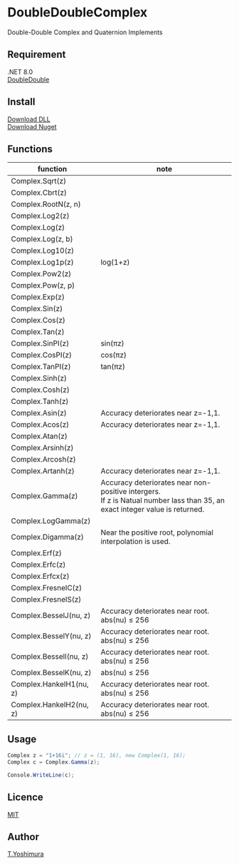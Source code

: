 # DoubleDoubleComplex
 Double-Double Complex and Quaternion Implements

## Requirement
.NET 8.0  
[DoubleDouble](https://github.com/tk-yoshimura/DoubleDouble)

## Install

[Download DLL](https://github.com/tk-yoshimura/DoubleDoubleComplex/releases)  
[Download Nuget](https://www.nuget.org/packages/tyoshimura.doubledouble.complex/)  

## Functions

| function | note |
| ---- | ---- |
| Complex.Sqrt(z) | |
| Complex.Cbrt(z) | |
| Complex.RootN(z, n) | |
| Complex.Log2(z) | |
| Complex.Log(z) | |
| Complex.Log(z, b) | |
| Complex.Log10(z) | |
| Complex.Log1p(z) | log(1+z) |
| Complex.Pow2(z) | |
| Complex.Pow(z, p) | |
| Complex.Exp(z) | |
| Complex.Sin(z) | |
| Complex.Cos(z) | |
| Complex.Tan(z) | |
| Complex.SinPI(z) | sin(&pi;z) |
| Complex.CosPI(z) | cos(&pi;z) |
| Complex.TanPI(z) | tan(&pi;z) |
| Complex.Sinh(z) | |
| Complex.Cosh(z) | |
| Complex.Tanh(z) | |
| Complex.Asin(z) | Accuracy deteriorates near z=-1,1. |
| Complex.Acos(z) | Accuracy deteriorates near z=-1,1. |
| Complex.Atan(z) | |
| Complex.Arsinh(z) | |
| Complex.Arcosh(z) | |
| Complex.Artanh(z) | Accuracy deteriorates near z=-1,1. |
| Complex.Gamma(z) | Accuracy deteriorates near non-positive intergers. <br/> If z is Natual number lass than 35, an exact integer value is returned. |
| Complex.LogGamma(z) | |
| Complex.Digamma(z) | Near the positive root, polynomial interpolation is used. |
| Complex.Erf(z) | |
| Complex.Erfc(z) | |
| Complex.Erfcx(z) | |
| Complex.FresnelC(z) | |
| Complex.FresnelS(z) | |
| Complex.BesselJ(nu, z) | Accuracy deteriorates near root.<br/>abs(nu) &leq; 256 |
| Complex.BesselY(nu, z) | Accuracy deteriorates near root.<br/>abs(nu) &leq; 256 |
| Complex.BesselI(nu, z) | Accuracy deteriorates near root.<br/>abs(nu) &leq; 256 |
| Complex.BesselK(nu, z) | abs(nu) &leq; 256 |
| Complex.HankelH1(nu, z) | Accuracy deteriorates near root.<br/>abs(nu) &leq; 256 |
| Complex.HankelH2(nu, z) | Accuracy deteriorates near root.<br/>abs(nu) &leq; 256 |


## Usage

```csharp
Complex z = "1+16i"; // z = (1, 16), new Complex(1, 16);
Complex c = Complex.Gamma(z);

Console.WriteLine(c);
```

## Licence
[MIT](https://github.com/tk-yoshimura/DoubleDoubleComplex/blob/main/LICENSE)

## Author

[T.Yoshimura](https://github.com/tk-yoshimura)
